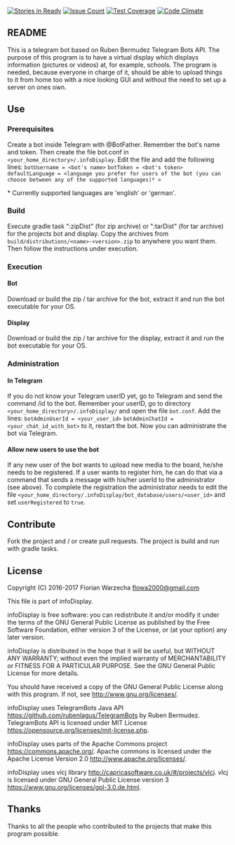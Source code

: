 [![Stories in Ready](https://badge.waffle.io/liketechnik/infoDisplay.png?label=ready&title=Ready)](http://waffle.io/liketechnik/infoDisplay)
[![Issue Count](https://codeclimate.com/github/liketechnik/infoDisplay/badges/issue_count.svg)](https://codeclimate.com/github/liketechnik/infoDisplay)
[![Test Coverage](https://codeclimate.com/github/liketechnik/infoDisplay/badges/coverage.svg)](https://codeclimate.com/github/liketechnik/infoDisplay/coverage)
[![Code Climate](https://codeclimate.com/github/liketechnik/infoDisplay/badges/gpa.svg)](https://codeclimate.com/github/liketechnik/infoDisplay)

## README ##

This is a telegram bot based on Ruben Bermudez Telegram Bots API. 
The purpose of this program is to have a virtual display which displays
information (pictures or videos) at, for example, schools.
The program is needed, because everyone in charge of it, should be able
to upload things to it from home too with a nice looking GUI and 
without the need to set up a server on ones own.

## Use ##

### Prerequisites ###

Create a bot inside Telegram with @BotFather. Remember the bot's name and token. 
Then create the file bot.conf in ```<your_home_directory>/.infoDisplay```. Edit the file 
and add the following lines:
```botUsername = <bot's name>```
```botToken = <bot's token>```
```defaultLanguage = <language you prefer for users of the bot (you can choose between any of the supported languages)* >```

\* Currently supported languages are 'english' or 'german'.

### Build ###

Execute gradle task ":zipDist" (for zip archive) or ":tarDist" (for tar archive) for the 
projects bot and display. Copy the archives from ```build/distributions/<name>-<version>.zip``` to
anywhere you want them. Then follow the instructions under execution.

### Execution ###
#### Bot ####
Download or build the zip / tar archive for the bot, extract it and run the bot executable for your OS.
#### Display ####
Download or build the zip / tar archive for the display, extract it and run the bot executable for your OS.

### Administration ###
#### In Telegram ####
If you do not know your Telegram userID yet, go to Telegram and send the command /id to the
 bot. Remember your userID, go to directory `<your_home_directory>/.infoDisplay/` and open the file
 ```bot.conf```. Add the lines:
  ```botAdminUserId = <your_user_id>```
  ```botAdminChatId = <your_chat_id_with_bot>```
  to it, restart the bot. Now you can administrate the bot via 
  Telegram. 
#### Allow new users to use the bot ####
If any new user of the bot wants to upload new media to the board, he/she needs to be registered. If
  a user wants to register him, he can do that via a command that sends a message with his/her userId to the
  administrator (see above). To complete the registration the administrator needs to edit the file 
  ```<your_home_directory/.infoDisplay/bot_database/users/<user_id>``` and set ```userRegistered``` to ```true```.

## Contribute ##

Fork the project and / or create pull requests. The project is build and run with gradle
tasks.

## License ##

 Copyright (C) 2016-2017  Florian Warzecha <flowa2000@gmail.com>
 
This file is part of infoDisplay.

infoDisplay is free software: you can redistribute it and/or modify
it under the terms of the GNU General Public License as published by
the Free Software Foundation, either version 3 of the License, or
(at your option) any later version.

infoDisplay is distributed in the hope that it will be useful,
but WITHOUT ANY WARRANTY; without even the implied warranty of
MERCHANTABILITY or FITNESS FOR A PARTICULAR PURPOSE.  See the
GNU General Public License for more details.

You should have received a copy of the GNU General Public License
along with this program.  If not, see <http://www.gnu.org/licenses/>.

infoDisplay uses TelegramBots Java API <https://github.com/rubenlagus/TelegramBots> by Ruben Bermudez.
TelegramBots API is licensed under MIT License <https://opensource.org/licenses/mit-license.php>.

infoDisplay uses parts of the Apache Commons project <https://commons.apache.org/>.
Apache commons is licensed under the Apache License Version 2.0 <http://www.apache.org/licenses/>.

infoDisplay uses vlcj library <http://capricasoftware.co.uk/#/projects/vlcj>.
vlcj is licensed under GNU General Public License version 3 <https://www.gnu.org/licenses/gpl-3.0.de.html>.

## Thanks ##

Thanks to all the people who contributed to the projects that make this
program possible.

